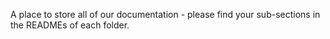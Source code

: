 A place to store all of our documentation - please find your sub-sections in the READMEs of each folder.
